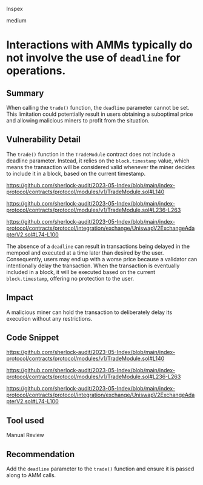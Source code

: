 Inspex

medium

# Interactions with AMMs typically do not involve the use of `deadline` for operations.

## Summary
When calling the `trade()` function, the `deadline` parameter cannot be set. This limitation could potentially result in users obtaining a suboptimal price and allowing malicious miners to profit from the situation.

## Vulnerability Detail
The `trade()` function in the `TradeModule` contract does not include a deadline parameter. Instead, it relies on the `block.timestamp` value, which means the transaction will be considered valid whenever the miner decides to include it in a block, based on the current timestamp.

https://github.com/sherlock-audit/2023-05-Index/blob/main/index-protocol/contracts/protocol/modules/v1/TradeModule.sol#L140

https://github.com/sherlock-audit/2023-05-Index/blob/main/index-protocol/contracts/protocol/modules/v1/TradeModule.sol#L236-L263

https://github.com/sherlock-audit/2023-05-Index/blob/main/index-protocol/contracts/protocol/integration/exchange/UniswapV2ExchangeAdapterV2.sol#L74-L100

The absence of a `deadline` can result in transactions being delayed in the mempool and executed at a time later than desired by the user. Consequently, users may end up with a worse price because a validator can intentionally delay the transaction. When the transaction is eventually included in a block, it will be executed based on the current `block.timestamp`, offering no protection to the user.

## Impact
A malicious miner can hold the transaction to deliberately delay its execution without any restrictions.

## Code Snippet
https://github.com/sherlock-audit/2023-05-Index/blob/main/index-protocol/contracts/protocol/modules/v1/TradeModule.sol#L140

https://github.com/sherlock-audit/2023-05-Index/blob/main/index-protocol/contracts/protocol/modules/v1/TradeModule.sol#L236-L263

https://github.com/sherlock-audit/2023-05-Index/blob/main/index-protocol/contracts/protocol/integration/exchange/UniswapV2ExchangeAdapterV2.sol#L74-L100

## Tool used

Manual Review

## Recommendation
Add the `deadline` parameter to the `trade()` function and ensure it is passed along to AMM calls.
